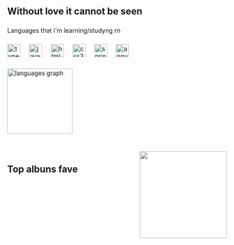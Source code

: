 <h2 align="left">Without love it cannot be seen</h2>

###

<p align="left">Languages that i'm learning/studyng rn</p>

###

<div align="left">
  <img src="https://cdn.jsdelivr.net/gh/devicons/devicon/icons/typescript/typescript-plain.svg" height="30" alt="typescript logo"  />
  <img width="12" />
  <img src="https://cdn.jsdelivr.net/gh/devicons/devicon/icons/javascript/javascript-plain.svg" height="30" alt="javascript logo"  />
  <img width="12" />
  <img src="https://cdn.jsdelivr.net/gh/devicons/devicon/icons/html5/html5-plain.svg" height="30" alt="html5 logo"  />
  <img width="12" />
  <img src="https://cdn.jsdelivr.net/gh/devicons/devicon/icons/css3/css3-plain.svg" height="30" alt="css3 logo"  />
  <img width="12" />
  <img src="https://cdn.jsdelivr.net/gh/devicons/devicon/icons/spring/spring-original.svg" height="30" alt="spring logo"  />
  <img width="12" />
  <img src="https://cdn.jsdelivr.net/gh/devicons/devicon/icons/angularjs/angularjs-plain.svg" height="30" alt="angularjs logo"  />
</div>

###

<div align="left">
  <img src="https://github-readme-stats.vercel.app/api/top-langs?username=Levyt78&locale=en&hide_title=false&layout=compact&card_width=320&langs_count=5&theme=gruvbox&hide_border=false&custom_title=(%E1%93%80%E2%80%B8%E1%93%82)" height="150" alt="languages graph"  />
</div>

###

<br clear="both">

<img align="right" height="200" src="https://media1.tenor.com/m/jVQe9M_T3VAAAAAd/sengoku-nadeko-bakemonogatari.gif"  />

###

<h2 align="left">Top albuns fave</h2>

###
